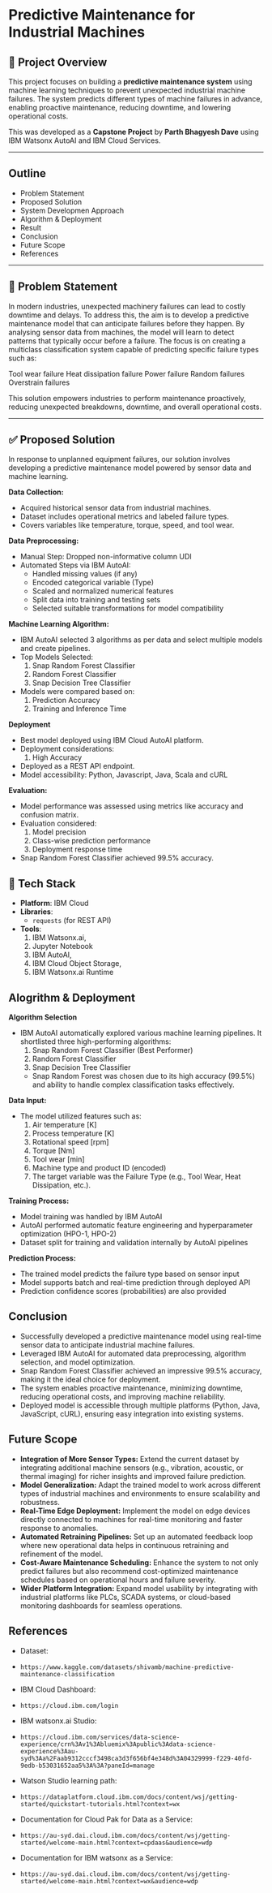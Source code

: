 # Predictive Maintenance for Industrial Machines

## 📌 Project Overview
This project focuses on building a **predictive maintenance system** using machine learning techniques to prevent unexpected industrial machine failures. The system predicts different types of machine failures in advance, enabling proactive maintenance, reducing downtime, and lowering operational costs.

This was developed as a **Capstone Project**  by **Parth Bhagyesh Dave** using IBM Watsonx AutoAI and IBM Cloud Services.

---

## Outline
- Problem Statement
- Proposed Solution
- System Developmen Approach
- Algorithm & Deployment
- Result
- Conclusion
- Future Scope
- References

---

## 🚨 Problem Statement

In modern industries, unexpected machinery failures can lead to costly downtime and delays. To address this, the aim is to develop a predictive maintenance model that can anticipate failures before they happen. By analysing sensor data from machines, the model will learn to detect patterns that typically occur before a failure. The focus is on creating a multiclass classification system capable of predicting specific failure types such as:

Tool wear failure
Heat dissipation failure
Power failure
Random failures
Overstrain failures

This solution empowers industries to perform maintenance proactively, reducing unexpected breakdowns, downtime, and overall operational costs.


---

## ✅ Proposed Solution

In response to unplanned equipment failures, our solution involves developing a predictive maintenance model powered by sensor data and machine learning.

**Data Collection:**
- Acquired historical sensor data from industrial machines.
- Dataset includes operational metrics and labeled failure types.
- Covers variables like temperature, torque, speed, and tool wear.

**Data Preprocessing:**
- Manual Step: Dropped non-informative column UDI
- Automated Steps via IBM AutoAI:
    - Handled missing values (if any)
    - Encoded categorical variable (Type)
    - Scaled and normalized numerical features
    - Split data into training and testing sets
    - Selected suitable transformations for model compatibility

**Machine Learning Algorithm:**
- IBM AutoAI selected 3 algorithms as per data and select multiple models and   create pipelines.
- Top Models Selected:
    1. Snap Random Forest Classifier
    2. Random Forest Classifier
    3. Snap Decision Tree Classifier
- Models were compared based on:
    1. Prediction Accuracy
    2. Training and Inference Time

**Deployment**
- Best model deployed using IBM Cloud AutoAI platform.
- Deployment considerations:
    1. High Accuracy
- Deployed as a REST API endpoint.
- Model accessibility: Python, Javascript, Java, Scala and cURL

**Evaluation:**
- Model performance was assessed using metrics like accuracy and confusion matrix.
- Evaluation considered:
    1. Model precision
    2. Class-wise prediction performance
    3. Deployment response time
- Snap Random Forest Classifier achieved 99.5% accuracy.

## 🧠 Tech Stack
- **Platform**: IBM Cloud
- **Libraries**:
  - `requests` (for REST API)
- **Tools**:
    1. IBM Watsonx.ai,
    2. Jupyter Notebook
    3. IBM AutoAI,
    4. IBM Cloud Object Storage,
    5. IBM Watsonx.ai Runtime

## Alogrithm & Deployment

**Algorithm Selection**
- IBM AutoAI automatically explored various machine learning pipelines. It shortlisted three high-performing algorithms:
    1. Snap Random Forest Classifier (Best Performer)
    2. Random Forest Classifier
    3. Snap Decision Tree Classifier
  - Snap Random Forest was chosen due to its high accuracy (99.5%) and ability to handle complex classification tasks effectively.

 **Data Input:**
- The model utilized features such as:
    1. Air temperature [K]
    2. Process temperature [K]
    3. Rotational speed [rpm]
    4. Torque [Nm]
    5. Tool wear [min]
    6. Machine type and product ID (encoded)
    7. The target variable was the Failure Type (e.g., Tool Wear, Heat Dissipation, etc.).

**Training Process:**
- Model training was handled by IBM AutoAI
- AutoAI performed automatic feature engineering and hyperparameter optimization (HPO-1, HPO-2)
- Dataset split for training and validation internally by AutoAI pipelines

**Prediction Process:**
- The trained model predicts the failure type based on sensor input
- Model supports batch and real-time prediction through deployed API
- Prediction confidence scores (probabilities) are also provided

## Conclusion

- Successfully developed a predictive maintenance model using real-time sensor data to anticipate industrial machine failures.
- Leveraged IBM AutoAI for automated data preprocessing, algorithm selection, and model optimization.
- Snap Random Forest Classifier achieved an impressive 99.5% accuracy, making it the ideal choice for deployment.
- The system enables proactive maintenance, minimizing downtime, reducing operational costs, and improving machine reliability.
- Deployed model is accessible through multiple platforms (Python, Java, JavaScript, cURL), ensuring easy integration into existing systems.

## Future Scope

- **Integration of More Sensor Types:** Extend the current dataset by integrating additional machine sensors (e.g., vibration, acoustic, or thermal imaging) for richer insights and improved failure prediction.
- **Model Generalization:** Adapt the trained model to work across different types of industrial machines and environments to ensure scalability and robustness.
- **Real-Time Edge Deployment:** Implement the model on edge devices directly connected to machines for real-time monitoring and faster response to anomalies.
- **Automated Retraining Pipelines:** Set up an automated feedback loop where new operational data helps in continuous retraining and refinement of the model.
- **Cost-Aware Maintenance Scheduling:** Enhance the system to not only predict failures but also recommend cost-optimized maintenance schedules based on operational hours and failure severity.
- **Wider Platform Integration:** Expand model usability by integrating with industrial platforms like PLCs, SCADA systems, or cloud-based monitoring dashboards for seamless operations.

## References

- Dataset:
-     https://www.kaggle.com/datasets/shivamb/machine-predictive-maintenance-classification
- IBM Cloud Dashboard:
-     https://cloud.ibm.com/login
- IBM watsonx.ai Studio:
-     https://cloud.ibm.com/services/data-science-experience/crn%3Av1%3Abluemix%3Apublic%3Adata-science-experience%3Aau-syd%3Aa%2Faab9312cccf3498ca3d3f656bf4e348d%3A04329999-f229-40fd-9edb-b53031652aa5%3A%3A?paneId=manage
- Watson Studio learning path:
-     https://dataplatform.cloud.ibm.com/docs/content/wsj/getting-started/quickstart-tutorials.html?context=wx
- Documentation for Cloud Pak for Data as a Service:
-     https://au-syd.dai.cloud.ibm.com/docs/content/wsj/getting-started/welcome-main.html?context=cpdaas&audience=wdp
- Documentation for IBM watsonx as a Service:
-     https://au-syd.dai.cloud.ibm.com/docs/content/wsj/getting-started/welcome-main.html?context=wx&audience=wdp
